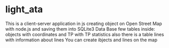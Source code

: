 # light_ata
This is a client-server application in js 
creating object on Open Street Map with node.js and saving them into SQLite3 Data Base
few tables inside: objects with coordinates and TP with TP statistics
also there is a table lines with information about lines
You can create ibjects and lines on the map
